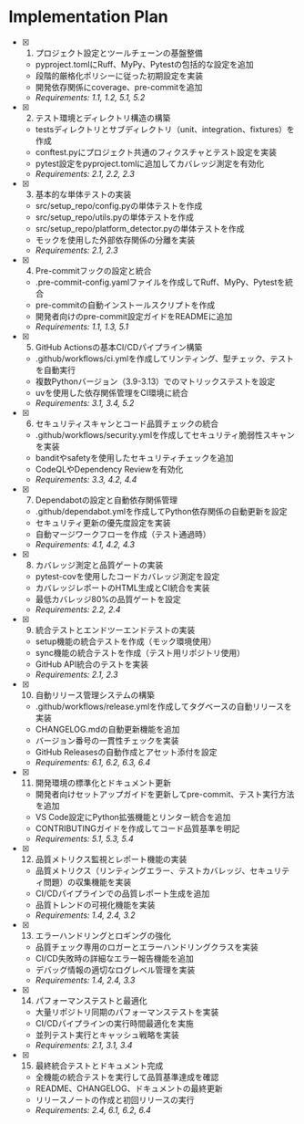 # Implementation Plan

- [x] 1. プロジェクト設定とツールチェーンの基盤整備
  - pyproject.tomlにRuff、MyPy、Pytestの包括的な設定を追加
  - 段階的厳格化ポリシーに従った初期設定を実装
  - 開発依存関係にcoverage、pre-commitを追加
  - _Requirements: 1.1, 1.2, 5.1, 5.2_

- [x] 2. テスト環境とディレクトリ構造の構築
  - testsディレクトリとサブディレクトリ（unit、integration、fixtures）を作成
  - conftest.pyにプロジェクト共通のフィクスチャとテスト設定を実装
  - pytest設定をpyproject.tomlに追加してカバレッジ測定を有効化
  - _Requirements: 2.1, 2.2, 2.3_

- [x] 3. 基本的な単体テストの実装
  - src/setup_repo/config.pyの単体テストを作成
  - src/setup_repo/utils.pyの単体テストを作成
  - src/setup_repo/platform_detector.pyの単体テストを作成
  - モックを使用した外部依存関係の分離を実装
  - _Requirements: 2.1, 2.3_

- [x] 4. Pre-commitフックの設定と統合
  - .pre-commit-config.yamlファイルを作成してRuff、MyPy、Pytestを統合
  - pre-commitの自動インストールスクリプトを作成
  - 開発者向けのpre-commit設定ガイドをREADMEに追加
  - _Requirements: 1.1, 1.3, 5.1_

- [x] 5. GitHub Actionsの基本CI/CDパイプライン構築
  - .github/workflows/ci.ymlを作成してリンティング、型チェック、テストを自動実行
  - 複数Pythonバージョン（3.9-3.13）でのマトリックステストを設定
  - uvを使用した依存関係管理をCI環境に統合
  - _Requirements: 3.1, 3.4, 5.2_

- [x] 6. セキュリティスキャンとコード品質チェックの統合
  - .github/workflows/security.ymlを作成してセキュリティ脆弱性スキャンを実装
  - banditやsafetyを使用したセキュリティチェックを追加
  - CodeQLやDependency Reviewを有効化
  - _Requirements: 3.3, 4.2, 4.4_

- [x] 7. Dependabotの設定と自動依存関係管理
  - .github/dependabot.ymlを作成してPython依存関係の自動更新を設定
  - セキュリティ更新の優先度設定を実装
  - 自動マージワークフローを作成（テスト通過時）
  - _Requirements: 4.1, 4.2, 4.3_

- [x] 8. カバレッジ測定と品質ゲートの実装
  - pytest-covを使用したコードカバレッジ測定を設定
  - カバレッジレポートのHTML生成とCI統合を実装
  - 最低カバレッジ80%の品質ゲートを設定
  - _Requirements: 2.2, 2.4_

- [x] 9. 統合テストとエンドツーエンドテストの実装
  - setup機能の統合テストを作成（モック環境使用）
  - sync機能の統合テストを作成（テスト用リポジトリ使用）
  - GitHub API統合のテストを実装
  - _Requirements: 2.1, 2.3_

- [x] 10. 自動リリース管理システムの構築
  - .github/workflows/release.ymlを作成してタグベースの自動リリースを実装
  - CHANGELOG.mdの自動更新機能を追加
  - バージョン番号の一貫性チェックを実装
  - GitHub Releasesの自動作成とアセット添付を設定
  - _Requirements: 6.1, 6.2, 6.3, 6.4_

- [x] 11. 開発環境の標準化とドキュメント更新
  - 開発者向けセットアップガイドを更新してpre-commit、テスト実行方法を追加
  - VS Code設定にPython拡張機能とリンター統合を追加
  - CONTRIBUTINGガイドを作成してコード品質基準を明記
  - _Requirements: 5.1, 5.3, 5.4_

- [x] 12. 品質メトリクス監視とレポート機能の実装
  - 品質メトリクス（リンティングエラー、テストカバレッジ、セキュリティ問題）の収集機能を実装
  - CI/CDパイプラインでの品質レポート生成を追加
  - 品質トレンドの可視化機能を実装
  - _Requirements: 1.4, 2.4, 3.2_

- [x] 13. エラーハンドリングとロギングの強化
  - 品質チェック専用のロガーとエラーハンドリングクラスを実装
  - CI/CD失敗時の詳細なエラー報告機能を追加
  - デバッグ情報の適切なログレベル管理を実装
  - _Requirements: 1.4, 2.4, 3.3_

- [x] 14. パフォーマンステストと最適化
  - 大量リポジトリ同期のパフォーマンステストを実装
  - CI/CDパイプラインの実行時間最適化を実施
  - 並列テスト実行とキャッシュ戦略を実装
  - _Requirements: 2.1, 3.1, 3.4_

- [x] 15. 最終統合テストとドキュメント完成
  - 全機能の統合テストを実行して品質基準達成を確認
  - README、CHANGELOG、ドキュメントの最終更新
  - リリースノートの作成と初回リリースの実行
  - _Requirements: 2.4, 6.1, 6.2, 6.4_
